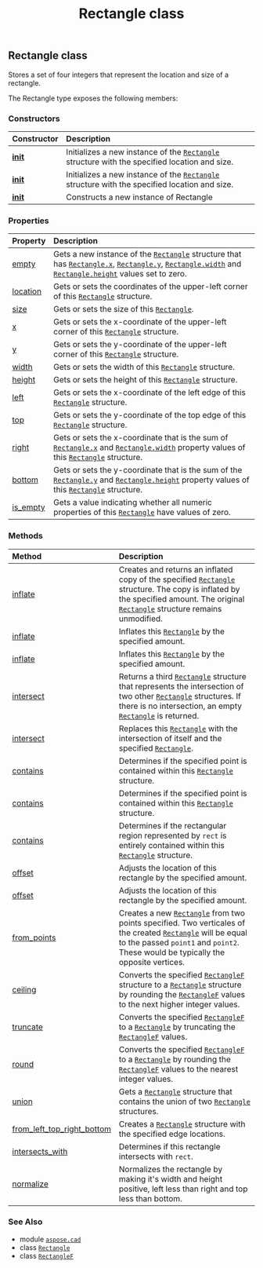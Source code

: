 ﻿---
title: Rectangle class
second_title: Aspose.CAD for Python via .NET API References
description: 
type: docs
weight: 480
url: /aspose.cad/rectangle/
is_root: false
---

## Rectangle class

Stores a set of four integers that represent the location and size of a rectangle.



The Rectangle type exposes the following members:

### Constructors
| Constructor | Description |
| :- | :- |
| [__init__](/cad/python-net/aspose.cad/rectangle/__init__/#int-int-int-int) | Initializes a new instance of the [`Rectangle`](/cad/python-net/aspose.cad/rectangle) structure with the specified location and size. |
| [__init__](/cad/python-net/aspose.cad/rectangle/__init__/#aspose.cad.Point-aspose.cad.Size) | Initializes a new instance of the [`Rectangle`](/cad/python-net/aspose.cad/rectangle) structure with the specified location and size. |
| [__init__](/cad/python-net/aspose.cad/rectangle/__init__/#) | Constructs a new instance of Rectangle |


### Properties
| Property | Description |
| :- | :- |
| [empty](/cad/python-net/aspose.cad/rectangle/empty) | Gets a new instance of the [`Rectangle`](/cad/python-net/aspose.cad/rectangle) structure that has [`Rectangle.x`](/cad/python-net/aspose.cad/rectangle#x), [`Rectangle.y`](/cad/python-net/aspose.cad/rectangle#y), [`Rectangle.width`](/cad/python-net/aspose.cad/rectangle#width) and [`Rectangle.height`](/cad/python-net/aspose.cad/rectangle#height) values set to zero. |
| [location](/cad/python-net/aspose.cad/rectangle/location) | Gets or sets the coordinates of the upper-left corner of this [`Rectangle`](/cad/python-net/aspose.cad/rectangle) structure. |
| [size](/cad/python-net/aspose.cad/rectangle/size) | Gets or sets the size of this [`Rectangle`](/cad/python-net/aspose.cad/rectangle). |
| [x](/cad/python-net/aspose.cad/rectangle/x) | Gets or sets the x-coordinate of the upper-left corner of this [`Rectangle`](/cad/python-net/aspose.cad/rectangle) structure. |
| [y](/cad/python-net/aspose.cad/rectangle/y) | Gets or sets the y-coordinate of the upper-left corner of this [`Rectangle`](/cad/python-net/aspose.cad/rectangle) structure. |
| [width](/cad/python-net/aspose.cad/rectangle/width) | Gets or sets the width of this [`Rectangle`](/cad/python-net/aspose.cad/rectangle) structure. |
| [height](/cad/python-net/aspose.cad/rectangle/height) | Gets or sets the height of this [`Rectangle`](/cad/python-net/aspose.cad/rectangle) structure. |
| [left](/cad/python-net/aspose.cad/rectangle/left) | Gets or sets the x-coordinate of the left edge of this [`Rectangle`](/cad/python-net/aspose.cad/rectangle) structure. |
| [top](/cad/python-net/aspose.cad/rectangle/top) | Gets or sets the y-coordinate of the top edge of this [`Rectangle`](/cad/python-net/aspose.cad/rectangle) structure. |
| [right](/cad/python-net/aspose.cad/rectangle/right) | Gets or sets the x-coordinate that is the sum of [`Rectangle.x`](/cad/python-net/aspose.cad/rectangle#x) and [`Rectangle.width`](/cad/python-net/aspose.cad/rectangle#width) property values of this [`Rectangle`](/cad/python-net/aspose.cad/rectangle) structure. |
| [bottom](/cad/python-net/aspose.cad/rectangle/bottom) | Gets or sets the y-coordinate that is the sum of the [`Rectangle.y`](/cad/python-net/aspose.cad/rectangle#y) and [`Rectangle.height`](/cad/python-net/aspose.cad/rectangle#height) property values of this [`Rectangle`](/cad/python-net/aspose.cad/rectangle) structure. |
| [is_empty](/cad/python-net/aspose.cad/rectangle/is_empty) | Gets a value indicating whether all numeric properties of this [`Rectangle`](/cad/python-net/aspose.cad/rectangle) have values of zero. |


### Methods
| Method | Description |
| :- | :- |
| [inflate](/cad/python-net/aspose.cad/rectangle/inflate/#aspose.cad.Rectangle-int-int) | Creates and returns an inflated copy of the specified [`Rectangle`](/cad/python-net/aspose.cad/rectangle) structure. The copy is inflated by the specified amount. The original [`Rectangle`](/cad/python-net/aspose.cad/rectangle) structure remains unmodified. |
| [inflate](/cad/python-net/aspose.cad/rectangle/inflate/#int-int) | Inflates this [`Rectangle`](/cad/python-net/aspose.cad/rectangle) by the specified amount. |
| [inflate](/cad/python-net/aspose.cad/rectangle/inflate/#aspose.cad.Size) | Inflates this [`Rectangle`](/cad/python-net/aspose.cad/rectangle) by the specified amount. |
| [intersect](/cad/python-net/aspose.cad/rectangle/intersect/#aspose.cad.Rectangle-aspose.cad.Rectangle) | Returns a third [`Rectangle`](/cad/python-net/aspose.cad/rectangle) structure that represents the intersection of two other [`Rectangle`](/cad/python-net/aspose.cad/rectangle) structures. If there is no intersection, an empty [`Rectangle`](/cad/python-net/aspose.cad/rectangle) is returned. |
| [intersect](/cad/python-net/aspose.cad/rectangle/intersect/#aspose.cad.Rectangle) | Replaces this [`Rectangle`](/cad/python-net/aspose.cad/rectangle) with the intersection of itself and the specified [`Rectangle`](/cad/python-net/aspose.cad/rectangle). |
| [contains](/cad/python-net/aspose.cad/rectangle/contains/#int-int) | Determines if the specified point is contained within this [`Rectangle`](/cad/python-net/aspose.cad/rectangle) structure. |
| [contains](/cad/python-net/aspose.cad/rectangle/contains/#aspose.cad.Point) | Determines if the specified point is contained within this [`Rectangle`](/cad/python-net/aspose.cad/rectangle) structure. |
| [contains](/cad/python-net/aspose.cad/rectangle/contains/#aspose.cad.Rectangle) | Determines if the rectangular region represented by `rect` is entirely contained within this [`Rectangle`](/cad/python-net/aspose.cad/rectangle) structure. |
| [offset](/cad/python-net/aspose.cad/rectangle/offset/#aspose.cad.Point) | Adjusts the location of this rectangle by the specified amount. |
| [offset](/cad/python-net/aspose.cad/rectangle/offset/#int-int) | Adjusts the location of this rectangle by the specified amount. |
| [from_points](/cad/python-net/aspose.cad/rectangle/from_points/#aspose.cad.Point-aspose.cad.Point) | Creates a new [`Rectangle`](/cad/python-net/aspose.cad/rectangle) from two points specified. Two verticales of the created [`Rectangle`](/cad/python-net/aspose.cad/rectangle) will be equal to the passed `point1` and `point2`. These would be typically the opposite vertices. |
| [ceiling](/cad/python-net/aspose.cad/rectangle/ceiling/#aspose.cad.RectangleF) | Converts the specified [`RectangleF`](/cad/python-net/aspose.cad/rectanglef) structure to a [`Rectangle`](/cad/python-net/aspose.cad/rectangle) structure by rounding the [`RectangleF`](/cad/python-net/aspose.cad/rectanglef) values to the next higher integer values. |
| [truncate](/cad/python-net/aspose.cad/rectangle/truncate/#aspose.cad.RectangleF) | Converts the specified [`RectangleF`](/cad/python-net/aspose.cad/rectanglef) to a [`Rectangle`](/cad/python-net/aspose.cad/rectangle) by truncating the [`RectangleF`](/cad/python-net/aspose.cad/rectanglef) values. |
| [round](/cad/python-net/aspose.cad/rectangle/round/#aspose.cad.RectangleF) | Converts the specified [`RectangleF`](/cad/python-net/aspose.cad/rectanglef) to a [`Rectangle`](/cad/python-net/aspose.cad/rectangle) by rounding the [`RectangleF`](/cad/python-net/aspose.cad/rectanglef) values to the nearest integer values. |
| [union](/cad/python-net/aspose.cad/rectangle/union/#aspose.cad.Rectangle-aspose.cad.Rectangle) | Gets a [`Rectangle`](/cad/python-net/aspose.cad/rectangle) structure that contains the union of two [`Rectangle`](/cad/python-net/aspose.cad/rectangle) structures. |
| [from_left_top_right_bottom](/cad/python-net/aspose.cad/rectangle/from_left_top_right_bottom/#int-int-int-int) | Creates a [`Rectangle`](/cad/python-net/aspose.cad/rectangle) structure with the specified edge locations. |
| [intersects_with](/cad/python-net/aspose.cad/rectangle/intersects_with/#aspose.cad.Rectangle) | Determines if this rectangle intersects with `rect`. |
| [normalize](/cad/python-net/aspose.cad/rectangle/normalize/#) | Normalizes the rectangle by making it's width and height positive, left less than right and top less than bottom. |



### See Also
* module [`aspose.cad`](..)
* class [`Rectangle`](/cad/python-net/aspose.cad/rectangle)
* class [`RectangleF`](/cad/python-net/aspose.cad/rectanglef)
